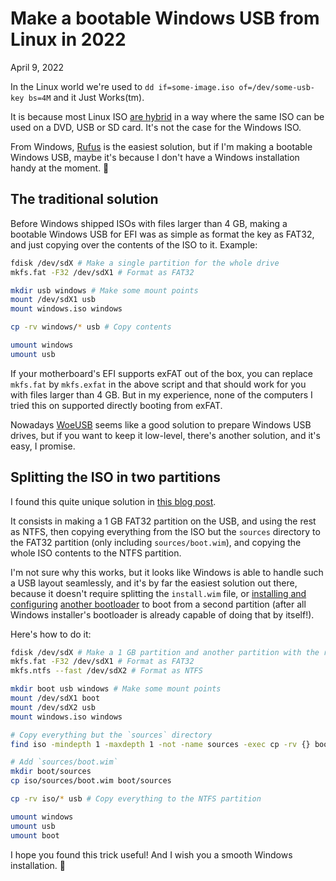 # Make a bootable Windows USB from Linux in 2022
April 9, 2022

In the Linux world we're used to `dd if=some-image.iso of=/dev/some-usb-key bs=4M`
and it Just Works(tm).

It is because most Linux ISO [are hybrid](https://askubuntu.com/a/1174287)
in a way where the same ISO can be used on a DVD, USB or SD card. It's
not the case for the Windows ISO.

From Windows, [Rufus](https://rufus.ie/) is the easiest solution, but if
I'm making a bootable Windows USB, maybe it's because I don't have a
Windows installation handy at the moment. 😬

## The traditional solution

Before Windows shipped ISOs with files larger than 4 GB, making a
bootable Windows USB for EFI was as simple as format the key as FAT32,
and just copying over the contents of the ISO to it. Example:

```sh
fdisk /dev/sdX # Make a single partition for the whole drive
mkfs.fat -F32 /dev/sdX1 # Format as FAT32

mkdir usb windows # Make some mount points
mount /dev/sdX1 usb
mount windows.iso windows

cp -rv windows/* usb # Copy contents

umount windows
umount usb
```

If your motherboard's EFI supports exFAT out of the box, you can replace
`mkfs.fat` by `mkfs.exfat` in the above script and that should work for
you with files larger than 4 GB. But in my experience, none of the
computers I tried this on supported directly booting from exFAT.

Nowadays [WoeUSB](https://github.com/WoeUSB/WoeUSB) seems like a good
solution to prepare Windows USB drives, but if you want to keep it
low-level, there's another solution, and it's easy, I promise.

## Splitting the ISO in two partitions

I found this quite unique solution in [this blog post](https://win10.guru/usb-install-media-with-larger-than-4gb-wim-file/).

It consists in making a 1 GB FAT32 partition on the USB, and using the
rest as NTFS, then copying everything from the ISO but the `sources`
directory to the FAT32 partition (only including `sources/boot.wim`),
and copying the whole ISO contents to the NTFS partition.

I'm not sure why this works, but it looks like Windows is able to handle
such a USB layout seamlessly, and it's by far the easiest solution out
there, because it doesn't require splitting the `install.wim` file, or
[installing and configuring](https://willhaley.com/blog/windows-installer-usb-linux/)
[another bootloader](https://help.ubuntu.com/community/Installation/iso2usb/diy/windows-installer-for-big-files)
to boot from a second partition (after all Windows installer's
bootloader is already capable of doing that by itself!).

Here's how to do it:

```sh
fdisk /dev/sdX # Make a 1 GB partition and another partition with the rest
mkfs.fat -F32 /dev/sdX1 # Format as FAT32
mkfs.ntfs --fast /dev/sdX2 # Format as NTFS

mkdir boot usb windows # Make some mount points
mount /dev/sdX1 boot
mount /dev/sdX2 usb
mount windows.iso windows

# Copy everything but the `sources` directory
find iso -mindepth 1 -maxdepth 1 -not -name sources -exec cp -rv {} boot \;

# Add `sources/boot.wim`
mkdir boot/sources
cp iso/sources/boot.wim boot/sources

cp -rv iso/* usb # Copy everything to the NTFS partition

umount windows
umount usb
umount boot
```

I hope you found this trick useful! And I wish you a smooth Windows
installation. 🎉
